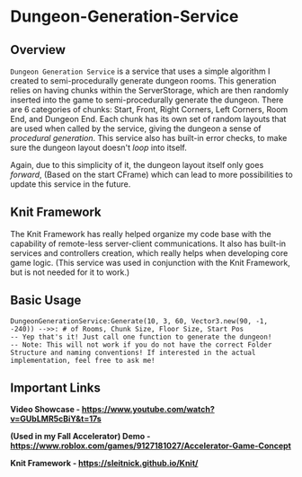 # Dungeon-Generation-Service

## Overview
`Dungeon Generation Service` is a service that uses a simple algorithm I created to semi-procedurally generate dungeon rooms. This generation relies on having chunks within the ServerStorage, which are then randomly inserted into the game to semi-procedurally generate the dungeon. There are 6 categories of chunks: Start, Front, Right Corners, Left Corners, Room End, and Dungeon End. Each chunk has its own set of random layouts that are used when called by the service, giving the dungeon a sense of *procedural generation*. This service also has built-in error checks, to make sure the dungeon layout doesn't *loop* into itself. 

Again, due to this simplicity of it, the dungeon layout itself only goes *forward*, (Based on the start CFrame) which can lead to more possibilities to update this service in the future.

## Knit Framework
The Knit Framework has really helped organize my code base with the capability of remote-less server-client communications. It also has built-in services and controllers creation, which really helps when developing core game logic. (This service was used in conjunction with the Knit Framework, but is not needed for it to work.)

## Basic Usage
```
DungeonGenerationService:Generate(10, 3, 60, Vector3.new(90, -1, -240)) -->>: # of Rooms, Chunk Size, Floor Size, Start Pos
-- Yep that's it! Just call one function to generate the dungeon!
-- Note: This will not work if you do not have the correct Folder Structure and naming conventions! If interested in the actual implementation, feel free to ask me!
```

## Important Links
**Video Showcase - https://www.youtube.com/watch?v=GUbLMR5cBiY&t=17s**

**(Used in my Fall Accelerator) Demo - https://www.roblox.com/games/9127181027/Accelerator-Game-Concept**

**Knit Framework - https://sleitnick.github.io/Knit/**
